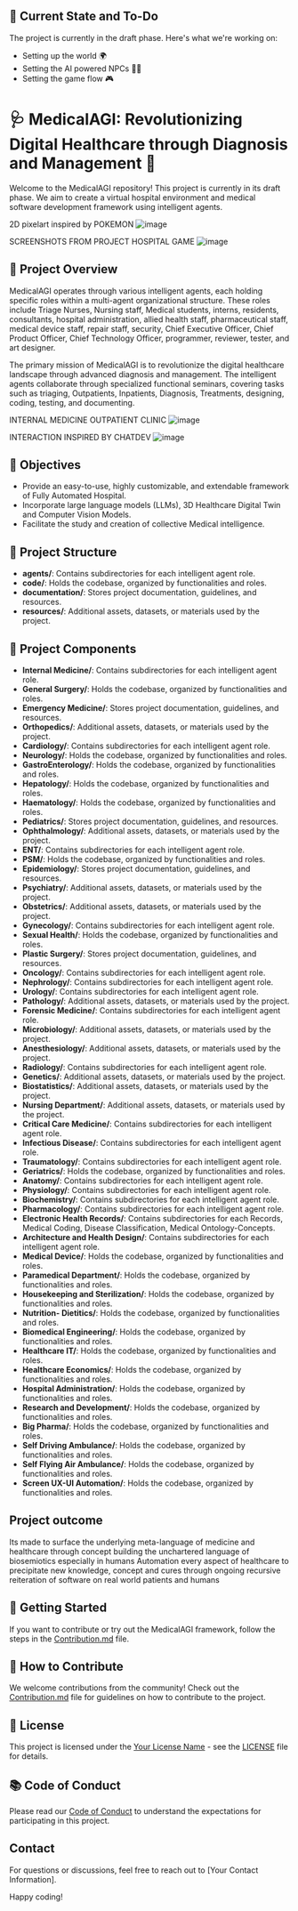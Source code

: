 ## 🚧 Current State and To-Do

The project is currently in the draft phase. Here's what we're working on:

- Setting up the world 🌍
- Setting the AI powered NPCs 🧑‍⚕️
- Setting the game flow 🎮


# 🩺 MedicalAGI: Revolutionizing Digital Healthcare through Diagnosis and Management 🚀

Welcome to the MedicalAGI repository! This project is currently in its draft phase. We aim to create a virtual hospital environment and medical software development framework using intelligent agents.

2D pixelart inspired by POKEMON
![image](https://github.com/LifestyleCorp/Medical-AGI/assets/79331747/8e0666c0-331f-4ca3-b1ae-05f5293b5b09)

SCREENSHOTS FROM PROJECT HOSPITAL GAME
![image](download-_7_.jpg)

## 🏥 Project Overview

MedicalAGI operates through various intelligent agents, each holding specific roles within a multi-agent organizational structure. These roles include Triage Nurses, Nursing staff, Medical students, interns, residents, consultants, hospital administration, allied health staff, pharmaceutical staff, medical device staff, repair staff, security, Chief Executive Officer, Chief Product Officer, Chief Technology Officer, programmer, reviewer, tester, and art designer.

The primary mission of MedicalAGI is to revolutionize the digital healthcare landscape through advanced diagnosis and management. The intelligent agents collaborate through specialized functional seminars, covering tasks such as triaging, Outpatients, Inpatients, Diagnosis, Treatments, designing, coding, testing, and documenting.

INTERNAL MEDICINE OUTPATIENT CLINIC
![image](ss_53d51fa45df80cfe7b1549c95355961979554b3b.1920x1080.jpg)

INTERACTION INSPIRED BY CHATDEV
![image](https://github.com/LifestyleCorp/Medical-AGI/assets/79331747/28959c7e-55fb-4a0e-b9ad-d9e5ee4af5b0)


## 🎯 Objectives

- Provide an easy-to-use, highly customizable, and extendable framework of Fully Automated Hospital.
- Incorporate large language models (LLMs), 3D Healthcare Digital Twin and Computer Vision Models.
- Facilitate the study and creation of collective Medical intelligence.

## 📂 Project Structure

- **agents/**: Contains subdirectories for each intelligent agent role.
- **code/**: Holds the codebase, organized by functionalities and roles.
- **documentation/**: Stores project documentation, guidelines, and resources.
- **resources/**: Additional assets, datasets, or materials used by the project.

## 📂 Project Components

- **Internal Medicine/**: Contains subdirectories for each intelligent agent role.
- **General Surgery/**: Holds the codebase, organized by functionalities and roles.
- **Emergency Medicine/**: Stores project documentation, guidelines, and resources.
- **Orthopedics/**: Additional assets, datasets, or materials used by the project.
- **Cardiology/**: Contains subdirectories for each intelligent agent role.
- **Neurology/**: Holds the codebase, organized by functionalities and roles.
- **GastroEnterology/**: Holds the codebase, organized by functionalities and roles.
- **Hepatology/**: Holds the codebase, organized by functionalities and roles.
- **Haematology/**: Holds the codebase, organized by functionalities and roles.
- **Pediatrics/**: Stores project documentation, guidelines, and resources.
- **Ophthalmology/**: Additional assets, datasets, or materials used by the project.
- **ENT/**: Contains subdirectories for each intelligent agent role.
- **PSM/**: Holds the codebase, organized by functionalities and roles.
- **Epidemiology/**: Stores project documentation, guidelines, and resources.
- **Psychiatry/**: Additional assets, datasets, or materials used by the project.
- **Obstetrics/**: Additional assets, datasets, or materials used by the project.
- **Gynecology/**: Contains subdirectories for each intelligent agent role.
- **Sexual Health/**: Holds the codebase, organized by functionalities and roles.
- **Plastic Surgery/**: Stores project documentation, guidelines, and resources.
- **Oncology/**: Contains subdirectories for each intelligent agent role.
- **Nephrology/**: Contains subdirectories for each intelligent agent role.
- **Urology/**: Contains subdirectories for each intelligent agent role.
- **Pathology/**: Additional assets, datasets, or materials used by the project.
- **Forensic Medicine/**: Contains subdirectories for each intelligent agent role.
- **Microbiology/**: Additional assets, datasets, or materials used by the project.
- **Anesthesiology/**: Additional assets, datasets, or materials used by the project.
- **Radiology/**: Contains subdirectories for each intelligent agent role.
- **Genetics/**: Additional assets, datasets, or materials used by the project.
- **Biostatistics/**: Additional assets, datasets, or materials used by the project.
- **Nursing Department/**: Additional assets, datasets, or materials used by the project.
- **Critical Care Medicine/**: Contains subdirectories for each intelligent agent role.
- **Infectious Disease/**: Contains subdirectories for each intelligent agent role.
- **Traumatology/**: Contains subdirectories for each intelligent agent role.
- **Geriatrics/**: Holds the codebase, organized by functionalities and roles.
- **Anatomy/**: Contains subdirectories for each intelligent agent role.
- **Physiology/**: Contains subdirectories for each intelligent agent role.
- **Biochemistry/**: Contains subdirectories for each intelligent agent role.
- **Pharmacology/**: Contains subdirectories for each intelligent agent role.
- **Electronic Health Records/**: Contains subdirectories for each Records, Medical Coding, Disease Classification, Medical Ontology-Concepts.
- **Architecture and Health Design/**: Contains subdirectories for each intelligent agent role.
- **Medical Device/**: Holds the codebase, organized by functionalities and roles.
- **Paramedical Department/**: Holds the codebase, organized by functionalities and roles.
- **Housekeeping and Sterilization/**: Holds the codebase, organized by functionalities and roles.
- **Nutrition- Dietitics/**: Holds the codebase, organized by functionalities and roles.
- **Biomedical Engineering/**: Holds the codebase, organized by functionalities and roles.
- **Healthcare IT/**: Holds the codebase, organized by functionalities and roles.
- **Healthcare Economics/**: Holds the codebase, organized by functionalities and roles.
- **Hospital Administration/**: Holds the codebase, organized by functionalities and roles.
- **Research and Development/**: Holds the codebase, organized by functionalities and roles.
- **Big Pharma/**: Holds the codebase, organized by functionalities and roles.
- **Self Driving Ambulance/**: Holds the codebase, organized by functionalities and roles.
- **Self Flying Air Ambulance/**: Holds the codebase, organized by functionalities and roles.
- **Screen UX-UI Automation/**: Holds the codebase, organized by functionalities and roles.

## Project outcome
Its made to surface the underlying meta-language of medicine and healthcare through concept building the unchartered language of biosemiotics especially in humans
Automation every aspect of healthcare to precipitate new knowledge, concept and cures through ongoing recursive reiteration of software on real world patients and humans

## 🚀 Getting Started

If you want to contribute or try out the MedicalAGI framework, follow the steps in the [Contribution.md](Contribution.md) file.

## 🤝 How to Contribute

We welcome contributions from the community! Check out the [Contribution.md](Contribution.md) file for guidelines on how to contribute to the project.

## 📜 License

This project is licensed under the [Your License Name](LICENSE) - see the [LICENSE](LICENSE) file for details.

## 📚 Code of Conduct

Please read our [Code of Conduct](CODE_OF_CONDUCT.md) to understand the expectations for participating in this project.


## Contact

For questions or discussions, feel free to reach out to [Your Contact Information].

Happy coding!

